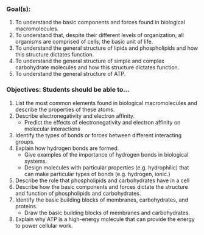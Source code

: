 ### Goal(s):
1. To understand the basic components and forces found in biological macromolecules.
2. To understand that, despite their different levels of organization, all organisms are comprised of cells, the basic unit of life.
3. To understand the general structure of lipids and phospholipids and how this structure dictates function.
4. To understand the general structure of simple and complex carbohydrate molecules and how this structure dictates function.
5. To understand the general structure of ATP.

### Objectives: Students should be able to…
1. List the most common elements found in biological macromolecules and describe the properties of these atoms.
2. Describe electronegativity and electron affinity.
	* Predict the effects of electronegativity and electron affinity on molecular interactions
3. Identify the types of bonds or forces between different interacting groups.
4. Explain how hydrogen bonds are formed.
	* Give examples of the importance of hydrogen bonds in biological systems.
	* Design molecules with particular properties (e.g. hydrophilic) that can make particular types of bonds (e.g. hydrogen, ionic.)
5. Describe the role that phospholipids and carbohydrates have in a cell
6. Describe how the basic components and forces dictate the structure and function of phospholipids and carbohydrates.
7. Identify the basic building blocks of membranes, carbohydrates, and proteins.
	* Draw the basic building blocks of membranes and carbohydrates.
8. Explain why ATP is a high-energy molecule that can provide the energy to power cellular work.